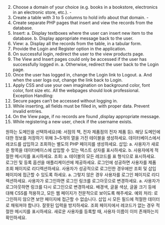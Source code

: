 2.	Choose a domain of your choice (e.g. books in a bookstore, electronics in an electronic store, etc.). -
3.	Create a table with 3 to 5 columns to hold info about that domain. -
4.	Create separate PHP pages that insert and view the records from the database.  
5.	Insert: 
a.	Display textboxes where the user can insert new item to the database. 
b.	Display appropriate message back to the user. 
6.	View: 
a.	Display all the records from the table, in a tabular form. 
7.	Provide the Login and Register option in the application. 
8.	On successful login, redirect the user to the view products page. 
9.	The View and Insert pages could only be accessed if the user has successfully logged in. 
a.	Otherwise, redirect the user back to the Login page. 
10.	Once the user has logged in, change the Login link to Logout. 
a.	And when the user logs out, change the link back to Login. 
11.	Apply CSS and use your own imagination on background color, font color, font size etc. All the webpages should look professional. 
Exception Handling: 
12.	Secure pages can’t be accessed without logging in. 
13.	While inserting, all fields must be filled in, with proper data. Prevent invalid entries. 
14.	On the View page, if no records are found ,display appropriate message. 
15.	While registering a new user, check if the username exists. 




원하는 도메인을 선택하세요(예: 서점의 책, 전자 제품점의 전자 제품 등).
해당 도메인에 대한 정보를 저장하기 위해 3~5개의 열을 가진 테이블을 생성하세요.
데이터베이스에서 레코드를 삽입하고 조회하는 별도의 PHP 페이지를 생성하세요.
삽입:
a. 사용자가 새로운 항목을 데이터베이스에 삽입할 수 있는 텍스트 상자를 표시하세요.
b. 사용자에게 적절한 메시지를 표시하세요.
조회:
a. 테이블의 모든 레코드를 표 형식으로 표시하세요.
로그인 및 등록 옵션을 애플리케이션에 제공하세요.
로그인에 성공하면 사용자를 제품 조회 페이지로 리디렉션하세요.
사용자가 성공적으로 로그인한 경우에만 조회 및 삽입 페이지에 접근할 수 있도록 하세요.
a. 그렇지 않은 경우 사용자를 로그인 페이지로 리디렉션하세요.
사용자가 로그인하면 로그인 링크를 로그아웃으로 변경하세요.
a. 사용자가 로그아웃하면 링크를 다시 로그인으로 변경하세요.
배경색, 글꼴 색상, 글꼴 크기 등에 대해 CSS를 적용하고, 모든 웹 페이지가 전문적으로 보이도록 해주세요.
예외 처리:
로그인하지 않으면 보안 페이지에 접근할 수 없습니다.
삽입 시 모든 필드에 적절한 데이터로 채워져야 합니다. 잘못된 입력을 방지하세요.
조회 페이지에서 레코드가 없는 경우 적절한 메시지를 표시하세요.
새로운 사용자를 등록할 때, 사용자 이름이 이미 존재하는지 확인하세요.
